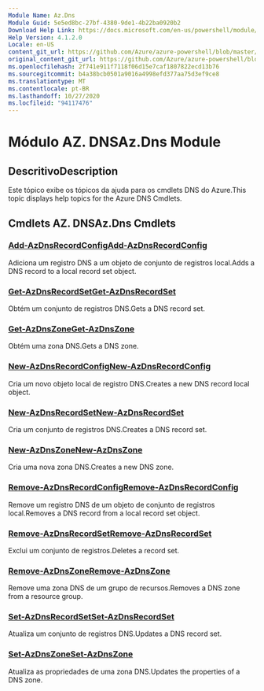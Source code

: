 ```yaml
---
Module Name: Az.Dns
Module Guid: 5e5ed8bc-27bf-4380-9de1-4b22ba0920b2
Download Help Link: https://docs.microsoft.com/en-us/powershell/module/az.dns
Help Version: 4.1.2.0
Locale: en-US
content_git_url: https://github.com/Azure/azure-powershell/blob/master/src/Dns/Dns/help/Az.DNS.md
original_content_git_url: https://github.com/Azure/azure-powershell/blob/master/src/Dns/Dns/help/Az.DNS.md
ms.openlocfilehash: 2f741e911f7118f06d15e7caf1807822ecd13b76
ms.sourcegitcommit: b4a38bcb0501a9016a4998efd377aa75d3ef9ce8
ms.translationtype: MT
ms.contentlocale: pt-BR
ms.lasthandoff: 10/27/2020
ms.locfileid: "94117476"
---
```

# <span data-ttu-id="392d4-101">Módulo AZ. DNS</span><span class="sxs-lookup"><span data-stu-id="392d4-101">Az.Dns Module</span></span>
## <span data-ttu-id="392d4-102">Descritivo</span><span class="sxs-lookup"><span data-stu-id="392d4-102">Description</span></span>
<span data-ttu-id="392d4-103">Este tópico exibe os tópicos da ajuda para os cmdlets DNS do Azure.</span><span class="sxs-lookup"><span data-stu-id="392d4-103">This topic displays help topics for the Azure DNS Cmdlets.</span></span>

## <span data-ttu-id="392d4-104">Cmdlets AZ. DNS</span><span class="sxs-lookup"><span data-stu-id="392d4-104">Az.Dns Cmdlets</span></span>
### [<span data-ttu-id="392d4-105">Add-AzDnsRecordConfig</span><span class="sxs-lookup"><span data-stu-id="392d4-105">Add-AzDnsRecordConfig</span></span>](Add-AzDnsRecordConfig.md)
<span data-ttu-id="392d4-106">Adiciona um registro DNS a um objeto de conjunto de registros local.</span><span class="sxs-lookup"><span data-stu-id="392d4-106">Adds a DNS record to a local record set object.</span></span>

### [<span data-ttu-id="392d4-107">Get-AzDnsRecordSet</span><span class="sxs-lookup"><span data-stu-id="392d4-107">Get-AzDnsRecordSet</span></span>](Get-AzDnsRecordSet.md)
<span data-ttu-id="392d4-108">Obtém um conjunto de registros DNS.</span><span class="sxs-lookup"><span data-stu-id="392d4-108">Gets a DNS record set.</span></span>

### [<span data-ttu-id="392d4-109">Get-AzDnsZone</span><span class="sxs-lookup"><span data-stu-id="392d4-109">Get-AzDnsZone</span></span>](Get-AzDnsZone.md)
<span data-ttu-id="392d4-110">Obtém uma zona DNS.</span><span class="sxs-lookup"><span data-stu-id="392d4-110">Gets a DNS zone.</span></span>

### [<span data-ttu-id="392d4-111">New-AzDnsRecordConfig</span><span class="sxs-lookup"><span data-stu-id="392d4-111">New-AzDnsRecordConfig</span></span>](New-AzDnsRecordConfig.md)
<span data-ttu-id="392d4-112">Cria um novo objeto local de registro DNS.</span><span class="sxs-lookup"><span data-stu-id="392d4-112">Creates a new DNS record local object.</span></span>

### [<span data-ttu-id="392d4-113">New-AzDnsRecordSet</span><span class="sxs-lookup"><span data-stu-id="392d4-113">New-AzDnsRecordSet</span></span>](New-AzDnsRecordSet.md)
<span data-ttu-id="392d4-114">Cria um conjunto de registros DNS.</span><span class="sxs-lookup"><span data-stu-id="392d4-114">Creates a DNS record set.</span></span>

### [<span data-ttu-id="392d4-115">New-AzDnsZone</span><span class="sxs-lookup"><span data-stu-id="392d4-115">New-AzDnsZone</span></span>](New-AzDnsZone.md)
<span data-ttu-id="392d4-116">Cria uma nova zona DNS.</span><span class="sxs-lookup"><span data-stu-id="392d4-116">Creates a new DNS zone.</span></span>

### [<span data-ttu-id="392d4-117">Remove-AzDnsRecordConfig</span><span class="sxs-lookup"><span data-stu-id="392d4-117">Remove-AzDnsRecordConfig</span></span>](Remove-AzDnsRecordConfig.md)
<span data-ttu-id="392d4-118">Remove um registro DNS de um objeto de conjunto de registros local.</span><span class="sxs-lookup"><span data-stu-id="392d4-118">Removes a DNS record from a local record set object.</span></span>

### [<span data-ttu-id="392d4-119">Remove-AzDnsRecordSet</span><span class="sxs-lookup"><span data-stu-id="392d4-119">Remove-AzDnsRecordSet</span></span>](Remove-AzDnsRecordSet.md)
<span data-ttu-id="392d4-120">Exclui um conjunto de registros.</span><span class="sxs-lookup"><span data-stu-id="392d4-120">Deletes a record set.</span></span>

### [<span data-ttu-id="392d4-121">Remove-AzDnsZone</span><span class="sxs-lookup"><span data-stu-id="392d4-121">Remove-AzDnsZone</span></span>](Remove-AzDnsZone.md)
<span data-ttu-id="392d4-122">Remove uma zona DNS de um grupo de recursos.</span><span class="sxs-lookup"><span data-stu-id="392d4-122">Removes a DNS zone from a resource group.</span></span>

### [<span data-ttu-id="392d4-123">Set-AzDnsRecordSet</span><span class="sxs-lookup"><span data-stu-id="392d4-123">Set-AzDnsRecordSet</span></span>](Set-AzDnsRecordSet.md)
<span data-ttu-id="392d4-124">Atualiza um conjunto de registros DNS.</span><span class="sxs-lookup"><span data-stu-id="392d4-124">Updates a DNS record set.</span></span>

### [<span data-ttu-id="392d4-125">Set-AzDnsZone</span><span class="sxs-lookup"><span data-stu-id="392d4-125">Set-AzDnsZone</span></span>](Set-AzDnsZone.md)
<span data-ttu-id="392d4-126">Atualiza as propriedades de uma zona DNS.</span><span class="sxs-lookup"><span data-stu-id="392d4-126">Updates the properties of a DNS zone.</span></span>


